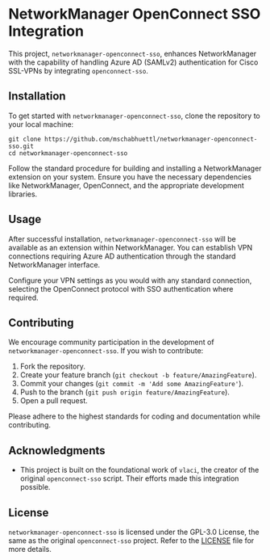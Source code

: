 # NetworkManager OpenConnect SSO Integration

This project, `networkmanager-openconnect-sso`, enhances NetworkManager with the capability of handling Azure AD (SAMLv2) authentication for Cisco SSL-VPNs by integrating `openconnect-sso`.

## Installation

To get started with `networkmanager-openconnect-sso`, clone the repository to your local machine:

```shell
git clone https://github.com/mschabhuettl/networkmanager-openconnect-sso.git
cd networkmanager-openconnect-sso
```

Follow the standard procedure for building and installing a NetworkManager extension on your system. Ensure you have the necessary dependencies like NetworkManager, OpenConnect, and the appropriate development libraries.

## Usage

After successful installation, `networkmanager-openconnect-sso` will be available as an extension within NetworkManager. You can establish VPN connections requiring Azure AD authentication through the standard NetworkManager interface.

Configure your VPN settings as you would with any standard connection, selecting the OpenConnect protocol with SSO authentication where required.

## Contributing

We encourage community participation in the development of `networkmanager-openconnect-sso`. If you wish to contribute:

1. Fork the repository.
2. Create your feature branch (`git checkout -b feature/AmazingFeature`).
3. Commit your changes (`git commit -m 'Add some AmazingFeature'`).
4. Push to the branch (`git push origin feature/AmazingFeature`).
5. Open a pull request.

Please adhere to the highest standards for coding and documentation while contributing.

## Acknowledgments

- This project is built on the foundational work of `vlaci`, the creator of the original `openconnect-sso` script. Their efforts made this integration possible.

## License

`networkmanager-openconnect-sso` is licensed under the GPL-3.0 License, the same as the original `openconnect-sso` project. Refer to the [LICENSE](LICENSE) file for more details.
